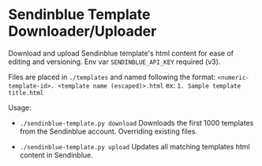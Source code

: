 # Sendinblue Template Downloader/Uploader

Download and upload Sendinblue template's html content for ease of editing and versioning.
Env var `SENDINBLUE_API_KEY` required (v3).

Files are placed in `./templates` and named following the format:
 `<numeric-template-id>. <template name (escaped)>.html`
 ex: `1. Sample template title.html`

Usage:
 - `./sendinblue-template.py download`
   Downloads the first 1000 templates from the Sendinblue account. Overriding existing files.

 - `./sendinblue-template.py upload`
   Updates all matching templates html content in Sendinblue.